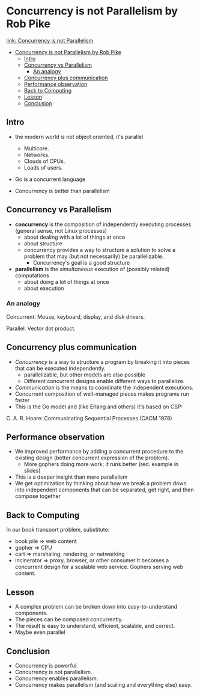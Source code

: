 # Concurrency is not Parallelism by Rob Pike

[link: Concurrency is not Parallelism](https://www.youtube.com/watch?v=oV9rvDllKEg)

- [Concurrency is not Parallelism by Rob Pike](#concurrency-is-not-parallelism-by-rob-pike)
  - [Intro](#intro)
  - [Concurrency vs Parallelism](#concurrency-vs-parallelism)
    - [An analogy](#an-analogy)
  - [Concurrency plus communication](#concurrency-plus-communication)
  - [Performance observation](#performance-observation)
  - [Back to Computing](#back-to-computing)
  - [Lesson](#lesson)
  - [Conclusion](#conclusion)

## Intro

- the modern world is not object oriented, it's parallel
  - Multicore.
  - Networks.
  - Clouds of CPUs.
  - Loads of users.
- Go is a concurrent language

- Concurrency is better than parallelism

## Concurrency vs Parallelism

- **concurrency** is the composition of independently executing processes (general sense, not Linux processes)
  - about dealing with a lot of things at once
  - about structure
  - concurrency provides a way to structure a solution to solve a problem that may (but not necessarily) be parallelizable.
    - Concurrency's goal is a good structure
- **parallelism** is the _simultaneous_ execution of (possibly related) computations
  - about doing a lot of things at once
  - about execution

### An analogy

Concurrent: Mouse, keyboard, display, and disk drivers.

Parallel: Vector dot product.

## Concurrency plus communication

- _Concurrency_ is a way to structure a program by breaking it into pieces that can be executed independently.
  - parallelizable, but other models are also possible
  - Different concurrent designs enable different ways to parallelize.
- _Communication_ is the means to coordinate the independent executions.
- Concurrent composition of well-managed pieces makes programs run faster
- This is the Go model and (like Erlang and others) it's based on CSP:

C. A. R. Hoare: Communicating Sequential Processes (CACM 1978)

## Performance observation

- We improved performance by adding a concurrent procedure to the existing design (better concurrent expression of the problem).
  - More gophers doing more work; it runs better (red. example in slides)
- This is a deeper insight than mere parallelism
- We get optimization by thinking about how we break a problem down into independent components that can be separated, get right, and then compose together

## Back to Computing

In our book transport problem, substitute:

- book pile => web content
- gopher => CPU
- cart => marshaling, rendering, or networking
- incinerator => proxy, browser, or other consumer
  It becomes a concurrent design for a scalable web service.
  Gophers serving web content.

## Lesson

- A complex problem can be broken down into easy-to-understand components.
- The pieces can be composed concurrently.
- The result is easy to understand, efficient, scalable, and correct.
- Maybe even parallel

## Conclusion

- Concurrency is powerful.
- Concurrency is not parallelism.
- Concurrency enables parallelism.
- Concurrency makes parallelism (and scaling and everything else) easy.
